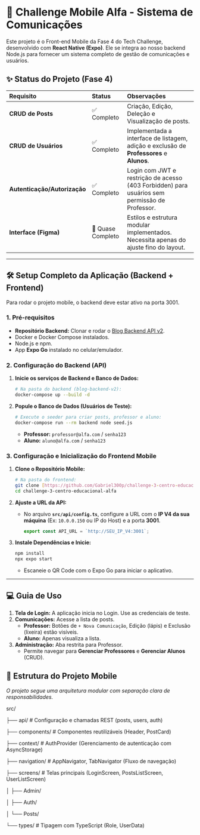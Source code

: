 # 🚀 Challenge Mobile Alfa - Sistema de Comunicações

Este projeto é o Front-end Mobile da Fase 4 do Tech Challenge, desenvolvido com **React Native (Expo)**. Ele se integra ao nosso backend Node.js para fornecer um sistema completo de gestão de comunicações e usuários.

## ✨ Status do Projeto (Fase 4)

| Requisito | Status | Observações |
| :--- | :--- | :--- |
| **CRUD de Posts** | ✅ Completo | Criação, Edição, Deleção e Visualização de posts. |
| **CRUD de Usuários** | ✅ Completo | Implementada a interface de listagem, adição e exclusão de **Professores** e **Alunos**. |
| **Autenticação/Autorização** | ✅ Completo | Login com JWT e restrição de acesso (403 Forbidden) para usuários sem permissão de Professor. |
| **Interface (Figma)** | 📐 Quase Completo | Estilos e estrutura modular implementados. Necessita apenas do ajuste fino do layout. |

---

## 🛠️ Setup Completo da Aplicação (Backend + Frontend)

Para rodar o projeto mobile, o backend deve estar ativo na porta 3001.

### 1. Pré-requisitos
- **Repositório Backend:** Clonar e rodar o [Blog Backend API v2](https://github.com/Stiverson/blog-backend-v2).
- Docker e Docker Compose instalados.
- Node.js e npm.
- App **Expo Go** instalado no celular/emulador.

### 2. Configuração do Backend (API)

1.  **Inicie os serviços de Backend e Banco de Dados:**
    ```bash
    # Na pasta do backend (blog-backend-v2):
    docker-compose up --build -d
    ```

2.  **Popule o Banco de Dados (Usuários de Teste):**
    ```bash
    # Execute o seeder para criar posts, professor e aluno:
    docker-compose run --rm backend node seed.js
    ```
    * **Professor:** `professor@alfa.com` / `senha123`
    * **Aluno:** `aluno@alfa.com` / `senha123`

### 3. Configuração e Inicialização do Frontend Mobile

1.  **Clone o Repositório Mobile:**
    ```bash
    # Na pasta do frontend:
    git clone [https://github.com/Gabriel300p/challenge-3-centro-educacional-alfa.git](https://github.com/Gabriel300p/challenge-3-centro-educacional-alfa.git)
    cd challenge-3-centro-educacional-alfa
    ```

2.  **Ajuste a URL da API:**
    * No arquivo **`src/api/config.ts`**, configure a URL com o **IP V4 da sua máquina** (Ex: `10.0.0.150` ou IP do Host) e a porta **3001**.
        ```typescript
        export const API_URL = `http://SEU_IP_V4:3001`; 
        ```

3.  **Instale Dependências e Inicie:**
    ```bash
    npm install
    npx expo start
    ```
    * Escaneie o QR Code com o Expo Go para iniciar o aplicativo.

---

## 💻 Guia de Uso

1.  **Tela de Login:** A aplicação inicia no Login. Use as credenciais de teste.
2.  **Comunicações:** Acesse a lista de posts.
    * **Professor:** Botões de `+ Nova Comunicação`, Edição (lápis) e Exclusão (lixeira) estão visíveis.
    * **Aluno:** Apenas visualiza a lista.
3.  **Administração:** Aba restrita para Professor.
    * Permite navegar para **Gerenciar Professores** e **Gerenciar Alunos** (CRUD).

## 📁 Estrutura do Projeto Mobile

*O projeto segue uma arquitetura modular com separação clara de responsabilidades.*

src/

├── api/          # Configuração e chamadas REST (posts, users, auth)

├── components/   # Componentes reutilizáveis (Header, PostCard)

├── context/      # AuthProvider (Gerenciamento de autenticação com AsyncStorage)

├── navigation/   # AppNavigator, TabNavigator (Fluxo de navegação)

├── screens/      # Telas principais (LoginScreen, PostsListScreen, UserListScreen)

│   ├── Admin/

│   ├── Auth/

│   └── Posts/

└── types/        # Tipagem com TypeScript (Role, UserData)